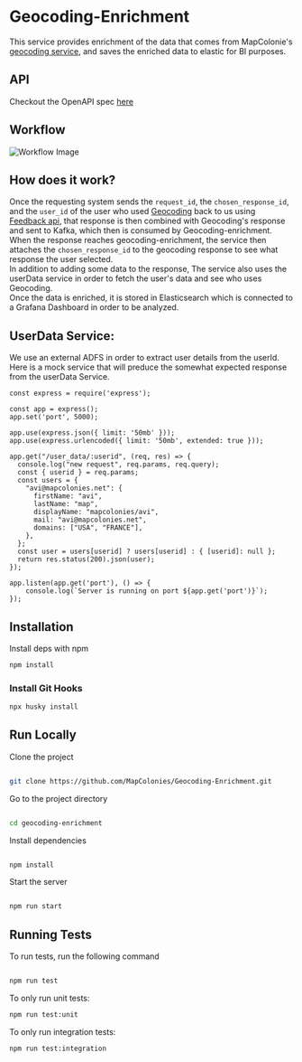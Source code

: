 # Geocoding-Enrichment
This service provides enrichment of the data that comes from MapColonie's [geocoding service](https://github.com/MapColonies/Geocoding), and saves the enriched data to elastic for BI purposes.

## API
Checkout the OpenAPI spec [here](/openapi3.yaml)

## Workflow
![Workflow Image](https://github.com/user-attachments/assets/0152dcb5-ece7-42a2-b630-116eaec6181d)

## How does it work?
Once the requesting system sends the `request_id`, the `chosen_response_id`, and the `user_id` of the user who used [Geocoding](https://github.com/MapColonies/Geocoding) back to us using [Feedback api](https://github.com/MapColonies/feedback-api), that response is then combined with Geocoding's response and sent to Kafka, which then is consumed by Geocoding-enrichment.</br> 
When the response reaches geocoding-enrichment, the service then attaches the `chosen_response_id` to the geocoding response to see what response the user selected.</br>
In addition to adding some data to the response, The service also uses the userData service in order to fetch the user's data and see who uses Geocoding.</br>
Once the data is enriched, it is stored in Elasticsearch which is connected to a Grafana Dashboard in order to be analyzed. 

## UserData Service:
We use an external ADFS in order to extract user details from the userId. Here is a mock service that will preduce the somewhat expected response from the userData Service.
```
const express = require('express');

const app = express();
app.set('port', 5000);

app.use(express.json({ limit: '50mb' }));
app.use(express.urlencoded({ limit: '50mb', extended: true }));

app.get("/user_data/:userid", (req, res) => {
  console.log("new request", req.params, req.query);
  const { userid } = req.params;
  const users = {
    "avi@mapcolonies.net": {
      firstName: "avi",
      lastName: "map",
      displayName: "mapcolonies/avi",
      mail: "avi@mapcolonies.net",
      domains: ["USA", "FRANCE"],
    },
  };
  const user = users[userid] ? users[userid] : { [userid]: null };
  return res.status(200).json(user);
});

app.listen(app.get('port'), () => {
	console.log(`Server is running on port ${app.get('port')}`);
});
```

## Installation

Install deps with npm

```bash
npm install
```
### Install Git Hooks
```bash
npx husky install
```

## Run Locally

Clone the project

```bash

git clone https://github.com/MapColonies/Geocoding-Enrichment.git
```

Go to the project directory

```bash

cd geocoding-enrichment

```

Install dependencies

```bash

npm install

```

Start the server

```bash

npm run start

```

## Running Tests

To run tests, run the following command

```bash

npm run test

```

To only run unit tests:
```bash
npm run test:unit
```

To only run integration tests:
```bash
npm run test:integration
```
